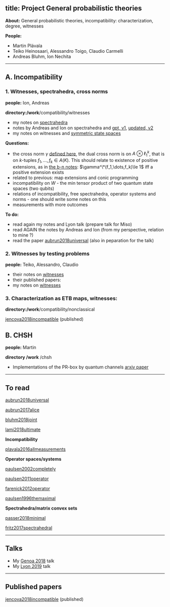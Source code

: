 title: Project General probabilistic theories
---
**About:** General probabilistic theories, incompatibility: characterization, degree, witnesses  

**People:**

* Martin Plávala
* Teiko Heinosaari, Alessandro Toigo, Claudio Carmelli
* Andreas Bluhm, Ion Nechita

---

## A. Incompatibility


### 1. Witnesses, spectrahedra, cross norms

**people:** Ion, Andreas

**directory:/work**/compatibility/witnesses

* my notes on [spectrahedra](PROJECT_gpt/aj_spectrahedra.pdf)
* notes by Andreas and Ion on spectrahedra and [gpt, v1](PROJECT_gpt/bluhm.pdf), [updated, v2](PROJECT_gpt/bluhm2.pdf)
* my notes on witnesses and [symmetric state spaces](PROJECT_gpt/notes_symmetric.pdf)

**Questions:**

* the cross norm $\gamma$ [defined here](PROJECT_gpt/notes_symmetric.pdf), the dual cross norm is on $A\otimes \ell_1^k$, that is
on $k$-tuples $f_1,\dots,f_k\in A(K)$. This should relate to existence of positive extensions, as in [the b-n notes](PROJECT_gpt/bluhm.pdf): $\gamma^\*(f_1,\dots,f_k)\le 1$ iff a positive extension exists 
* related to previous: map extensions and conic programming
* incompatibility on $W$ - the min tensor product of two quantum state spaces (two qubits)
* relations of incompatibility, free spectrahedra, operator systems and norms - one should write some notes on this
* measurements with more outcomes


**To do:**

* read again my notes and Lyon talk (prepare talk for Miso)
* read AGAIN the notes by Andreas and Ion (from my perspective, relation to mine ?)
* read the paper [aubrun2018universal](aubrun2018universal)  (also in peparation for the talk)



### 2. Witnesses by testing problems

**people:**  Teiko, Alessandro, Claudio

* their notes on [witnesses](PROJECT_gpt/toigo.pdf) 
* their published papers:     
* my notes on [witnesses](PROJECT_gpt/aj_witnesses.pdf)



### 3. Characterization as ETB maps, witnesses:

**directory:/work**/compatibility/nonclassical 

[jencova2018incompatible](jencova2018incompatible) (published)


## B. CHSH

**people:**  Martin

**directory /work** /chsh  

* Implementations of the PR-box by quantum channels [arxiv paper](jencova2019onthestructure)

---

## To read

[aubrun2018universal](aubrun2018universal) 

[aubrun2017alice](aubrun2017alice)

[bluhm2018joint](bluhm2018joint)

[lami2018ultimate](lami2018ultimate)

**Incompatibility**

[plavala2016allmeasurements](plavala2016allmeasurements)


**Operator spaces/systems**

[paulsen2002completely](BOOK_paulsen2002completely)

[paulsen2011operator](paulsen2011operator)

[farenick2012operator](farenick2012operator)

[paulsen1996themaximal](paulsen1996themaximal)

**Spectrahedra/matrix convex sets**

[passer2018minimal](passer2018minimal)

[fritz2017spectrahedral](fritz2017spectrahedral)

---

## Talks

* My [Genoa 2018](/static/pdf/genoa2018.pdf) talk
* My [Lyon 2019](/static/pdf/lyon2019.pdf) talk

---

## Published papers

[jencova2018incompatible](jencova2018incompatible) (published)